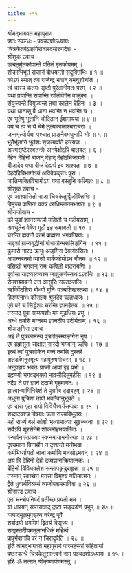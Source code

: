 ```yaml
---
title: ०१५
---
```

श्रीमद्‌भागवत महापुराण  
षष्ठः स्कन्धः - पञ्चदशोऽध्यायः  
चित्रकेतवेऽङ्‌गिरोनारदयोरुपदेशः -  
श्रीशुक उवाच -   
ऊचतुर्मृतकोपान्ते पतितं मृतकोपमम् ।   
शोकाभिभूतं राजानं बोधयन्तौ सदुक्तिभिः ॥ १ ॥  
कोऽयं स्यात् तव राजेन्द्र भवान् यमनुशोचति ।   
त्वं चास्य कतमः सृष्टौ पुरेदानीमतः परम् ॥ २ ॥  
यथा प्रयान्ति संयान्ति स्रोतोवेगेन वालुकाः ।   
संयुज्यन्ते वियुज्यन्ते तथा कालेन देहिनः ॥ ३ ॥  
यथा धानासु वै धाना भवन्ति न भवन्ति च ।   
एवं भूतेषु भूतानि चोदितान् ईशमायया ॥ ४ ॥  
वयं च त्वं च ये चेमे तुल्यकालाश्चराचराः ।   
जन्ममृत्योर्यथा पश्चात् प्राङ्‌नैवमधुनापि भोः ॥ ५ ॥  
भूतैर्भूतानि भूतेशः सृजत्यवति हन्त्यजः ।   
आत्मसृष्टैरस्वतन्त्रैः अनपेक्षोऽपि बालवत् ॥ ६ ॥  
देहेन देहिनो राजन् देहाद् देहोऽभिजायते ।   
बीजादेव यथा बीजं देह्यर्थ इव शाश्वतः ॥ ७ ॥  
देहदेहिविभागोऽयं अविवेककृतः पुरा ।   
जातिव्यक्तिविभागोऽयं यथा वस्तुनि कल्पितः ॥ ८ ॥  
श्रीशुक उवाच -   
एवं आश्वासितो राजा चित्रकेतुर्द्विजोक्तिभिः ।   
विमृज्य पाणिना वक्त्रं आधिम्लानमभाषत ॥ ९ ॥  
श्रीराजोवाच -   
कौ युवां ज्ञानसम्पन्नौ महिष्ठौ च महीयसाम् ।   
अवधूतेन वेषेण गूढौ इह समागतौ ॥ १० ॥  
चरन्ति ह्यवनौ कामं ब्राह्मणा भगवत्प्रियाः ।   
मादृशां ग्राम्यबुद्धीनां बोधायोन्मत्तलिङ्‌गिनः ॥ ११ ॥  
कुमारो नारद ऋभुः अङ्‌गिरा देवलोऽसितः ।   
अपान्तरतमो व्यासो मार्कण्डेयोऽथ गौतमः ॥ १२ ॥  
वसिष्ठो भगवान् रामः कपिलो बादरायणिः ।   
दुर्वासा याज्ञवल्क्यश्च जातुकर्णस्तथाऽऽरुणिः ॥ १३ ॥  
रोमशश्च्यवनो दत्त आसुरिः सपतञ्जलिः ।   
ऋषिर्वेदशिरा बोध्यो मुनिः पञ्चशिखस्तथा ॥ १४ ॥  
हिरण्यनाभः कौसल्यः श्रुतदेव ऋतध्वजः ।   
एते परे च सिद्धेशाः चरन्ति ज्ञानहेतवः ॥ १५ ॥  
तस्माद् युवां ग्राम्यपशोः मम मूढधियः प्रभू ।   
अन्धे तमसि मग्नस्य ज्ञानदीप उदीर्यताम् ॥ १६ ॥  
श्रीअङ्‌गिरा उवाच -   
अहं ते पुत्रकामस्य पुत्रदोऽस्म्यङ्‌गिरा नृप ।   
एष ब्रह्मसुतः साक्षात् नारदो भगवान् ऋषिः ॥ १७ ॥  
इत्थं त्वां पुत्रशोकेन मग्नं तमसि दुस्तरे ।   
अतदर्हमनुस्मृत्य महापुरुषगोचरम् ॥ १८ ॥  
अनुग्रहाय भवतः प्राप्तौ आवां इह प्रभो ।   
ब्रह्मण्यो भगवद्भक्तो नावसीदितुमर्हसि ॥ १९ ॥  
तदैव ते परं ज्ञानं ददामि गृहमागतः ।   
ज्ञात्वान्याभिनिवेशं ते पुत्रमेव ददावहम् ॥ २० ॥  
अधुना पुत्रिणां तापो भवतैवानुभूयते ।   
एवं दारा गृहा रायो विविधैश्वर्यसम्पदः ॥ २१ ॥  
शब्दादयश्च विषयाः चला राज्यविभूतयः ।   
मही राज्यं बलं कोशो भृत्यामात्याः सुहृज्जनाः ॥ २२ ॥  
सर्वेऽपि शूरसेनेमे शोकमोहभयार्तिदाः ।   
गन्धर्वनगरप्रख्याः स्वप्नमायामनोरथाः ॥ २३ ॥  
दृश्यमाना विनार्थेन न दृश्यन्ते मनोभवाः ।   
कर्मभिर्ध्यायतो नाना कर्माणि मनसोऽभवन् ॥ २४ ॥  
अयं हि देहिनो देहो द्रव्यज्ञानक्रियात्मकः ।   
देहिनो विविधक्लेश सन्तापकृदुदाहृतः ॥ २५ ॥  
तस्मात् स्वस्थेन मनसा विमृश्य गतिमात्मनः ।   
द्वैते ध्रुवार्थविश्रम्भं त्यजोपशममाविश ॥ २६ ॥  
श्रीनारद उवाच -   
एतां मन्त्रोपनिषदं प्रतीच्छ प्रयतो मम ।   
यां धारयन् सप्तरात्राद् द्रष्टा सङ्‌कर्षणं प्रभुम् ॥ २७ ॥  
यत्पादमूलमुपसृत्य नरेन्द्र पूर्वे   
शर्वादयो भ्रममिमं द्वितयं विसृज्य ।   
सद्यस्तदीयमतुलानधिकं महित्वं  
प्रापुर्भवानपि परं न चिरादुपैति ॥ २८ ॥   
इति श्रीमद्‌भागवते महापुराणे पारमहंस्यां संहितायां   
षष्ठस्कन्धे चित्रकेतुसान्त्वनं नाम पञ्चदशोऽध्यायः ॥ १५ ॥   
हरिः ॐ तत्सत् श्रीकृष्णार्पणमस्तु ॥ 